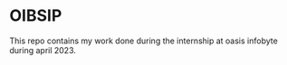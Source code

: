# OIBSIP

This repo contains my work done during the internship at oasis infobyte during april 2023. 

